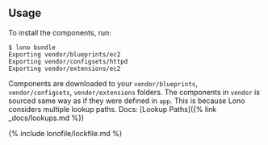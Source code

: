 ## Usage

To install the components, run:

    $ lono bundle
    Exporting vendor/blueprints/ec2
    Exporting vendor/configsets/httpd
    Exporting vendor/extensions/ec2

Components are downloaded to your `vendor/blueprints`, `vendor/configsets`, `vendor/extensions` folders. The components in `vendor` is sourced same way as if they were defined in `app`. This is because Lono considers multiple lookup paths. Docs: [Lookup Paths]({% link _docs/lookups.md %})

{% include lonofile/lockfile.md %}
